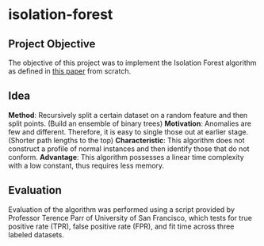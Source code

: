 # isolation-forest

## Project Objective
The objective of this project was to implement the Isolation Forest algorithm as defined in [this paper](https://github.com/xulianrenzoku/isolation-forest/blob/master/IsolationForestPaper.pdf) from scratch.

## Idea
**Method**: Recursively split a certain dataset on a random feature and then split points. (Build an ensemble of binary trees)
**Motivation**: Anomalies are few and different. Therefore, it is easy to single those out at earlier stage. (Shorter path lengths to the top)
**Characteristic**: This algorithm does not construct a profile of normal instances and then identify those that do not conform.
**Advantage**: This algorithm possesses a linear time complexity with a low constant, thus requires less memory.

## Evaluation 
Evaluation of the algorithm was performed using a script provided by Professor Terence Parr of University of San Francisco, which tests for true positive rate (TPR), false positive rate (FPR), and fit time across three labeled datasets.
